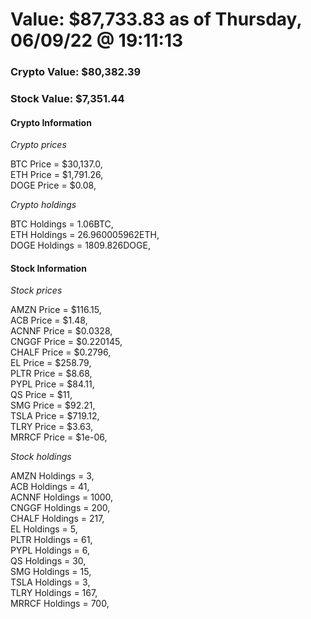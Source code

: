 # Value: $87,733.83 as of Thursday, 06/09/22 @ 19:11:13 

### Crypto Value: $80,382.39

### Stock Value: $7,351.44

#### Crypto Information 
*Crypto prices* 

BTC Price = $30,137.0,  
ETH Price = $1,791.26,  
DOGE Price = $0.08,  


*Crypto holdings* 

BTC Holdings = 1.06BTC,  
ETH Holdings = 26.960005962ETH,  
DOGE Holdings = 1809.826DOGE,  


#### Stock Information 

*Stock prices* 

AMZN Price = $116.15,  
ACB Price = $1.48,  
ACNNF Price = $0.0328,  
CNGGF Price = $0.220145,  
CHALF Price = $0.2796,  
EL Price = $258.79,  
PLTR Price = $8.68,  
PYPL Price = $84.11,  
QS Price = $11,  
SMG Price = $92.21,  
TSLA Price = $719.12,  
TLRY Price = $3.63,  
MRRCF Price = $1e-06,  


*Stock holdings* 

AMZN Holdings = 3,  
ACB Holdings = 41,  
ACNNF Holdings = 1000,  
CNGGF Holdings = 200,  
CHALF Holdings = 217,  
EL Holdings = 5,  
PLTR Holdings = 61,  
PYPL Holdings = 6,  
QS Holdings = 30,  
SMG Holdings = 15,  
TSLA Holdings = 3,  
TLRY Holdings = 167,  
MRRCF Holdings = 700,  


